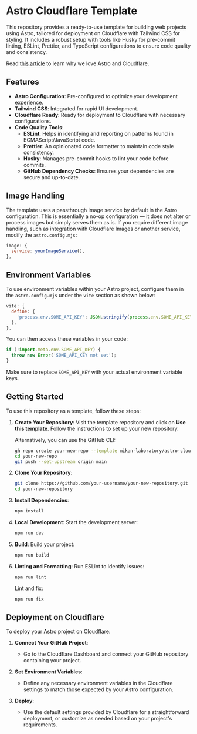 # Astro Cloudflare Template

This repository provides a ready-to-use template for building web projects using Astro, tailored for deployment on Cloudflare with Tailwind CSS for styling. It includes a robust setup with tools like Husky for pre-commit linting, ESLint, Prettier, and TypeScript configurations to ensure code quality and consistency.

Read [this article](https://devdesigndaily.com/astro-and-cloudflare) to learn why we love Astro and Cloudflare.

## Features

- **Astro Configuration**: Pre-configured to optimize your development experience.
- **Tailwind CSS**: Integrated for rapid UI development.
- **Cloudflare Ready**: Ready for deployment to Cloudflare with necessary configurations.
- **Code Quality Tools**:
  - **ESLint**: Helps in identifying and reporting on patterns found in ECMAScript/JavaScript code.
  - **Prettier**: An opinionated code formatter to maintain code style consistency.
  - **Husky**: Manages pre-commit hooks to lint your code before commits.
  - **GitHub Dependency Checks**: Ensures your dependencies are secure and up-to-date.

## Image Handling

The template uses a passthrough image service by default in the Astro configuration. This is essentially a no-op configuration — it does not alter or process images but simply serves them as is. If you require different image handling, such as integration with Cloudflare Images or another service, modify the `astro.config.mjs`:

```javascript
image: {
  service: yourImageService(),
},
```

## Environment Variables

To use environment variables within your Astro project, configure them in the `astro.config.mjs` under the `vite` section as shown below:

```javascript
vite: {
  define: {
    'process.env.SOME_API_KEY': JSON.stringify(process.env.SOME_API_KEY),
  },
},
```

You can then access these variables in your code:

```javascript
if (!import.meta.env.SOME_API_KEY) {
  throw new Error('SOME_API_KEY not set');
}
```

Make sure to replace `SOME_API_KEY` with your actual environment variable keys.

## Getting Started

To use this repository as a template, follow these steps:

1. **Create Your Repository**:
   Visit the template repository and click on **Use this template**. Follow the instructions to set up your new repository.

   Alternatively, you can use the GitHub CLI:

   ```bash
   gh repo create your-new-repo --template mikan-laboratory/astro-cloudflare-template --private
   cd your-new-repo
   git push --set-upstream origin main
   ```

2. **Clone Your Repository**:

   ```bash
   git clone https://github.com/your-username/your-new-repository.git
   cd your-new-repository
   ```

3. **Install Dependencies**:

   ```bash
   npm install
   ```

4. **Local Development**:
   Start the development server:

   ```bash
   npm run dev
   ```

5. **Build**:
   Build your project:

   ```bash
   npm run build
   ```

6. **Linting and Formatting**:
   Run ESLint to identify issues:
   ```bash
   npm run lint
   ```
   Lint and fix:
   ```bash
   npm run fix
   ```

## Deployment on Cloudflare

To deploy your Astro project on Cloudflare:

1. **Connect Your GitHub Project**:

   - Go to the Cloudflare Dashboard and connect your GitHub repository containing your project.

2. **Set Environment Variables**:

   - Define any necessary environment variables in the Cloudflare settings to match those expected by your Astro configuration.

3. **Deploy**:
   - Use the default settings provided by Cloudflare for a straightforward deployment, or customize as needed based on your project's requirements.
